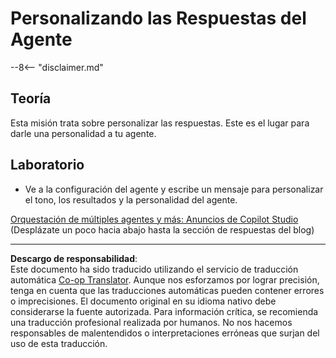 <!--
CO_OP_TRANSLATOR_METADATA:
{
  "original_hash": "b636111bfbb119a16f9e7a1fd172c22c",
  "translation_date": "2025-10-17T19:22:27+00:00",
  "source_file": "docs/operative-preview/05-agent-responses/README.md",
  "language_code": "es"
}
-->
# Personalizando las Respuestas del Agente

--8<-- "disclaimer.md"

## Teoría

Esta misión trata sobre personalizar las respuestas. Este es el lugar para darle una personalidad a tu agente.

## Laboratorio

- Ve a la configuración del agente y escribe un mensaje para personalizar el tono, los resultados y la personalidad del agente.

[Orquestación de múltiples agentes y más: Anuncios de Copilot Studio](https://www.microsoft.com/microsoft-copilot/blog/copilot-studio/multi-agent-orchestration-maker-controls-and-more-microsoft-copilot-studio-announcements-at-microsoft-build-2025/#copilot-studio-enhancements)  
(Desplázate un poco hacia abajo hasta la sección de respuestas del blog)

---

**Descargo de responsabilidad**:  
Este documento ha sido traducido utilizando el servicio de traducción automática [Co-op Translator](https://github.com/Azure/co-op-translator). Aunque nos esforzamos por lograr precisión, tenga en cuenta que las traducciones automáticas pueden contener errores o imprecisiones. El documento original en su idioma nativo debe considerarse la fuente autorizada. Para información crítica, se recomienda una traducción profesional realizada por humanos. No nos hacemos responsables de malentendidos o interpretaciones erróneas que surjan del uso de esta traducción.